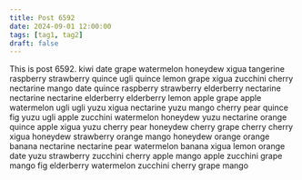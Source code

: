 ```yaml
---
title: Post 6592
date: 2024-09-01 12:00:00
tags: [tag1, tag2]
draft: false
---
```

This is post 6592.
kiwi
date
grape
watermelon
honeydew
xigua
tangerine
raspberry
strawberry
quince
ugli
quince
lemon
grape
xigua
zucchini
cherry
nectarine
mango
date
quince
raspberry
strawberry
elderberry
nectarine
nectarine
nectarine
elderberry
elderberry
lemon
apple
grape
apple
watermelon
ugli
ugli
yuzu
xigua
nectarine
yuzu
mango
cherry
pear
quince
fig
yuzu
ugli
apple
zucchini
watermelon
honeydew
yuzu
nectarine
orange
quince
apple
xigua
yuzu
cherry
pear
honeydew
cherry
grape
cherry
cherry
xigua
honeydew
strawberry
orange
mango
honeydew
orange
orange
banana
nectarine
nectarine
pear
watermelon
banana
xigua
lemon
orange
date
yuzu
strawberry
zucchini
cherry
apple
mango
apple
zucchini
grape
mango
fig
elderberry
watermelon
zucchini
cherry
grape
mango
